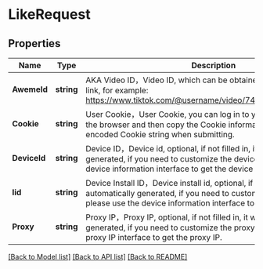 # LikeRequest

## Properties

Name | Type | Description | Notes
------------ | ------------- | ------------- | -------------
**AwemeId** | **string** | AKA Video ID，Video ID, which can be obtained from the sharing link, for example: https://www.tiktok.com/@username/video/7419966340443819295 | [optional] [default to 7419966340443819295]
**Cookie** | **string** | User Cookie，User Cookie, you can log in to your TikTok account in the browser and then copy the Cookie information, please use URL-encoded Cookie string when submitting. | [optional] [default to Your_Cookie_From_Browser]
**DeviceId** | **string** | Device ID，Device id, optional, if not filled in, it will be automatically generated, if you need to customize the device id, please use the device information interface to get the device id. | [optional] [default to ]
**Iid** | **string** | Device Install ID，Device install id, optional, if not filled in, it will be automatically generated, if you need to customize the device iid, please use the device information interface to get the device iid. | [optional] [default to ]
**Proxy** | **string** | Proxy IP，Proxy IP, optional, if not filled in, it will be automatically generated, if you need to customize the proxy IP, please use the proxy IP interface to get the proxy IP. | [optional] [default to ]

[[Back to Model list]](../README.md#documentation-for-models) [[Back to API list]](../README.md#documentation-for-api-endpoints) [[Back to README]](../README.md)


